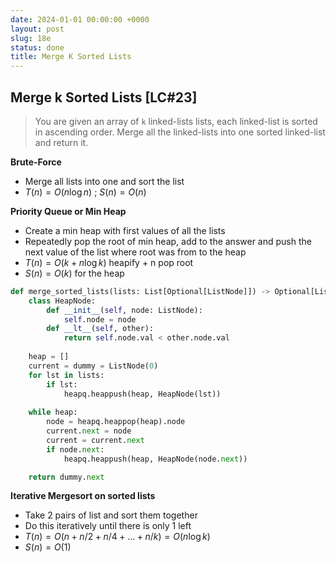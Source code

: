 ```yaml
---
date: 2024-01-01 00:00:00 +0000
layout: post
slug: 18e
status: done
title: Merge K Sorted Lists
---
```


## Merge k Sorted Lists [LC#23]
> You are given an array of `k` linked-lists lists, each linked-list is sorted in ascending order. Merge all the linked-lists into one sorted linked-list and return it.


**Brute-Force**
- Merge all lists into one and sort the list
- $T(n) = O(n \log n)$ ; $S(n) = O(n)$

**Priority Queue or Min Heap**
- Create a min heap with first values of all the lists
- Repeatedly pop the root of min heap, add to the answer and push the next value of the list where root was from to the heap
- $T(n) = O(k  + n \log k)$ heapify + n pop root
- $S(n) = O(k)$ for the heap

```python
def merge_sorted_lists(lists: List[Optional[ListNode]]) -> Optional[ListNode]:
    class HeapNode:
        def __init__(self, node: ListNode):
            self.node = node
        def __lt__(self, other):
            return self.node.val < other.node.val
    
    heap = []
    current = dummy = ListNode(0)
    for lst in lists:
        if lst:
            heapq.heappush(heap, HeapNode(lst))
    
    while heap:
        node = heapq.heappop(heap).node
        current.next = node
        current = current.next
        if node.next:
            heapq.heappush(heap, HeapNode(node.next))

    return dummy.next
```

**Iterative Mergesort on sorted lists**
- Take 2 pairs of list and sort them together
- Do this iteratively until there is only 1 left
- $T(n) = O(n + n/2 + n/4 + ... +n/k) = O(n \log k)$
- $S(n) = O(1)$